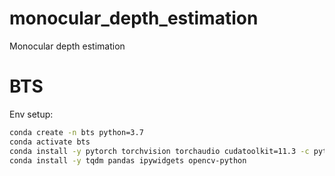 # monocular_depth_estimation
Monocular depth estimation

# BTS

Env setup:

```bash
conda create -n bts python=3.7
conda activate bts
conda install -y pytorch torchvision torchaudio cudatoolkit=11.3 -c pytorch
conda install -y tqdm pandas ipywidgets opencv-python
```
